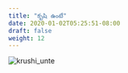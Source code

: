 ```yaml
---
title: "కృషి ఉంటే"
date: 2020-01-02T05:25:51-08:00
draft: false
weight: 12
---
```


![krushi_unte](/meegada.in/images/works/krushi_unte.jpg)
